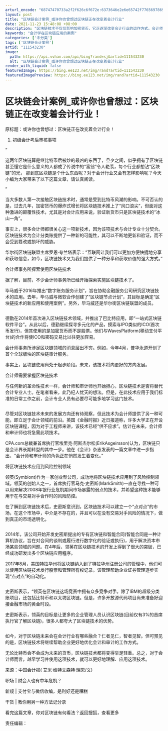 ```yaml
---
arturl_encode: "68747470733a2f2f626c6f672e:6373646e2e6e65742f77656978696e5f33393734333632322f:61727469636c652f64657461696c732f313131353433323330"
layout: post
title: "区块链会计案例_或许你也曾想过区块链正在改变着会计行业"
date: 2021-11-23 15:48:08 +08:00
description: "区块链技术不仅仅影响加密货币，它正逐渐改变会计行业的运作方式。会计师事务所如毕马威、德勤等已开始探索"
keywords: "会计学在区块链应用的案例"
categories: ['未分类']
tags: ['区块链会计案例']
artid: "111543230"
image:
  path: https://api.vvhan.com/api/bing?rand=sj&artid=111543230
  alt: "区块链会计案例_或许你也曾想过区块链正在改变着会计行业"
render_with_liquid: false
featuredImage: https://bing.ee123.net/img/rand?artid=111543230
featuredImagePreview: https://bing.ee123.net/img/rand?artid=111543230
---
```


# 区块链会计案例_或许你也曾想过：区块链正在改变着会计行业！

原标题：或许你也曾想过：区块链正在改变着会计行业！

1. 初级会计考后审核事项

“

这两年区块链算是继比特币后被炒的最凶的东西了，旦夕之间，似乎拥有了区块链甚至懂它是什么意义的人都成了传说中的“富翁”令人艳羡，每个行业都想沾“区块链”的光， 那到底区块链是个什么东西呢？对于会计行业又会有怎样影响呢？今天小编为大家带来了以下这篇文章，请认真阅读。

”

当大多数人第一次接触区块链技术时，通常是受到比特币风潮的影响。不可否认的是，过去几年，加密货币的爆炸式增长将区块链技术推上了“风口浪尖”，但面对这种激进的颠覆性技术，尤其是对会计应用来说，验证新货币只是区块链技术的“冰山一角”。

事实上，很多会计师都很关心这一项新技术，因为该项技术与会计专业十分契合。区块链技术为会计分类账提供了一种新的可能性，其可以不断地更新和验证，而不会受到篡改或损坏的威胁。

华尔街区块链联盟主席罗恩·夸兰塔表示：“互联网让我们可以更加方便快捷地分享和获取信息，如今，区块链技术又为我们提供了一种分享和获取价值的强大方式。”

会计师事务所探索使用区块链技术

据了解，目前，不少会计师事务所已经开始探索实施区块链技术了。

毕马威于2016年推出“数字账务服务计划”，旨在协助金融服务公司研究区块链技术的应用。去年，毕马威与微软合作创建了“区块链节点计划”，其目标是确定“区块链技术的新应用和使用案例”。另外，毕马威还是华尔街区块链联盟的成员。

![]()

德勤在2014年首次进入区块链技术领域，并推出了巴比特应用，即“一站式区块链软件平台”。从此以后，德勤继续探寻多元化的产品，摸索与IPO类似的ICO(首次币发行)，但其使用的是加密货币而不是股票。他们与WavesPlatform(移动支付平台)的合作将使ICO和密码交易比以往更加容易。

会计师事务所涉足区块链领域的消息层出不穷。例如，今年4月，普华永道开创了首个全球版块的区块链审计服务。

事实上，区块链使用尚处于起步阶段。未来，该技术将向更好的方向发展。

会计师需要掌握区块链技术

与任何新的革命性技术一样，会计师和审计师也开始担心，区块链技术是否将替代会计专业人士。在笔者看来，此乃杞人忧天的想法。但是，在此技术应用于我们标准的日常工作之前，会计专业人员有必要尽可能多地学习这门技术。

![]()

尽管对区块链技术未来的发展方向还有待观察，但此技术为会计师提供了另一种可能，即立足于会计领域的前沿。英国《金融时报》近日报道称，许多大学正在开设区块链课程，因为对于工程师来讲，该技术已经“供不应求”。估计在未来，会计师和审计师也将急需此项技术。

CPA.com总裁兼首席执行官埃里克·阿斯杰尔松(ErikAsgeirsson)认为，区块链只是会计界长期转型的其中一步。他在《会计》杂志发表的一篇文章中进一步指出，“会计师和审计师的角色正在悄然发生着变化。”

将区块链技术应用到风险控制领域

领英(Symbiont)作为一家创业型公司，成功地将区块链技术应用到了风险控制领域。领英的创始人之一，首席执行官马克·史密斯(MarkSmith)一直在寻找一种可以用来解决2008年银行业危机期间市场暴露的弱点的技术，并希望这种技术能够用于在与交易对手合作时的风险防控。

在了解到区块链技术后，史密斯意识到，区块链技术可以建立一个“点对点”的市场，在这个市场中，中介是不存在的，并且可以在没有交易对手风险的情况下，做到真正的市场透明化。

![]()

2014年，该公司开始开发史密斯提出的专有区块链和智能合同(智能合同是一种计算机协议，旨在对合同的谈判或履行进行数字化的验证或执行)，用于解决资本市场某些领域的问题。在4年后，领英在区块链技术的开发上得到了很大的突破，已经成功研发出多个区块链应用程序。

2017年8月，美国特拉华州将区块链纳入到了特拉华州注册公司的管理中，他们可以使用区块链技术发行股票和管理所有权记录。该管理帮助企业证券管理逐步实现“点对点”的自动化。

![]()

史密斯表示，“领英在区块链这场竞赛中拥有众多竞争对手。除了IBM的超级分类账项目，还包括比特币和以太坊区块链。但是，许多开放源代码项目尚未准备好迎接金融市场的黄金时段。

史密斯表示，领英的目标是让更多的企业管理人员认识区块链(目前仅有3%的首席执行官了解区块链)，很多人都夸大了区块链技术的优势。

![]()

如今，对于区块链未来会在会计行业有哪些融合？仁者见仁，智者见智。但可预见的是，区块链技术将继续帮助企业更好地优化会计和审计的工作方式。

无论比特币会不会成为未来的货币，区块链技术都将变得举足轻重。总之，对于会计师而言，越早学习并使用这项技术，就可以更好地理解、应用这项技术。

来源：中国会计报( 艾米·维特文森特·瑞恩/文)

职场 | 财会人也有中年危机？

新规 | 支付宝与微信收编，是利好还是糟糕

干货 | 教你用另一种方法记分录

看完这篇文章，你对区块链有何看法？返回搜狐，查看更多

责任编辑：